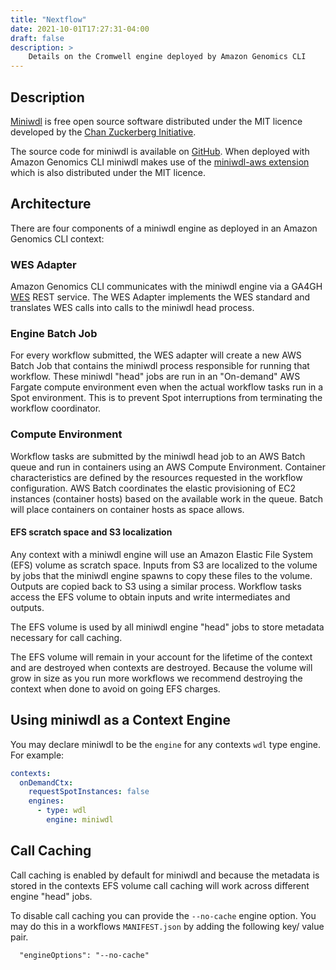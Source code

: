 ```yaml
---
title: "Nextflow"
date: 2021-10-01T17:27:31-04:00
draft: false
description: >
    Details on the Cromwell engine deployed by Amazon Genomics CLI
---
```


## Description

[Miniwdl](https://miniwdl.readthedocs.io/en/latest/index.html) is free open source software distributed under the MIT licence 
developed by the [Chan Zuckerberg Initiative](https://chanzuckerberg.com/). 

The source code for miniwdl is available on [GitHub](https://github.com/chanzuckerberg/miniwdl). When deployed with
Amazon Genomics CLI miniwdl makes use of the [miniwdl-aws extension](https://github.com/miniwdl-ext/miniwdl-aws) which is
also distributed under the MIT licence.

## Architecture

There are four components of a miniwdl engine as deployed in an Amazon Genomics CLI context:

### WES Adapter

Amazon Genomics CLI communicates with the miniwdl engine via a GA4GH [WES](https://github.com/ga4gh/workflow-execution-service-schemas) REST service. The WES Adapter implements
the WES standard and translates WES calls into calls to the miniwdl head process.

### Engine Batch Job

For every workflow submitted, the WES adapter will create a new AWS Batch Job that contains the miniwdl process responsible
for running that workflow. These miniwdl "head" jobs are run in an "On-demand" AWS Fargate compute environment even when the actual workflow
tasks run in a Spot environment. This is to prevent Spot interruptions from terminating the workflow coordinator. 

### Compute Environment

Workflow tasks are submitted by the miniwdl head job to an AWS Batch queue and run in containers using an AWS Compute Environment.
Container characteristics are defined by the resources requested in the workflow configuration. AWS Batch coordinates the elastic provisioning of EC2 instances (container hosts)
based on the available work in the queue. Batch will place containers on container hosts as space allows.

#### EFS scratch space and S3 localization

Any context with a miniwdl engine will use an Amazon Elastic File System (EFS) volume as scratch space. Inputs from S3 are
localized to the volume by jobs that the miniwdl engine spawns to copy these files to the volume. Outputs are copied back 
to S3 using a similar process. Workflow tasks access the EFS volume to obtain inputs and write intermediates and outputs.

The EFS volume is used by all miniwdl engine "head" jobs to store metadata necessary for call caching.

The EFS volume will remain in your account for the lifetime of the context and are destroyed when contexts are destroyed.
Because the volume will grow in size as you run more workflows we recommend destroying the context when done to avoid on going EFS
charges.

## Using miniwdl as a Context Engine

You may declare miniwdl to be the `engine` for any contexts `wdl` type engine. For example:

```yaml
contexts:
  onDemandCtx:
    requestSpotInstances: false
    engines:
      - type: wdl
        engine: miniwdl
```

## Call Caching

Call caching is enabled by default for miniwdl and because the metadata is stored in the contexts EFS volume call caching
will work across different engine "head" jobs.

To disable call caching you can provide the `--no-cache` engine option. You may do this in a workflows `MANIFEST.json` by
adding the following key/ value pair.

```
  "engineOptions": "--no-cache"
```

